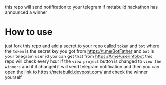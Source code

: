 this repo will send notification to your telegram if metabuild hackathon has announced a winner 

# How to use 

just fork this repo and add a secret to your repo called `token` and `bot`
where the `token` is the secret key you got from https://t.me/BotFather
and `bot` is your telegram user id you can get that from https://t.me/userinfobot
this repo will check every hour if the `view project` button is changed to `view the winners` and if it changed it will send telegram notification and then 
you can open the link to https://metabuild.devpost.com/ and check the winner yourself





